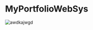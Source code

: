 # MyPortfolioWebSys
![awdkajwgd](https://dfstudio-d420.kxcdn.com/wordpress/wp-content/uploads/2019/06/digital_camera_photo-1080x675.jpg)
